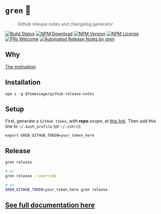 # `gren` 🤖
> Github release notes and changelog generator

[![Build Status](https://badgen.net/travis/FEMessage/github-release-notes/master)](https://travis-ci.com/FEMessage/github-release-notes)
[![NPM Download](https://badgen.net/npm/dm/@femessage/github-release-notes)](https://www.npmjs.com/package/@femessage/github-release-notes)
[![NPM Version](https://badge.fury.io/js/%40femessage%2Fgithub-release-notes.svg)](https://www.npmjs.com/package/@femessage/github-release-notes)
[![NPM License](https://badgen.net/npm/license/@femessage/github-release-notes)](https://github.com/FEMessage/github-release-notes/blob/master/LICENSE)
[![PRs Welcome](https://img.shields.io/badge/PRs-welcome-brightgreen.svg)](https://github.com/FEMessage/github-release-notes/pulls)
[![Automated Release Notes by gren](https://img.shields.io/badge/%F0%9F%A4%96-release%20notes-00B2EE.svg)](https://github-tools.github.io/github-release-notes/)

## Why

[The motivation](https://www.yuque.com/docs/share/1fb077da-010c-4771-a1c0-e2507e018b9e)

## Installation

```shell
npm i -g @femessage/github-release-notes
```

## Setup

First, generate a `GitHub token`, _with **repo** scope_, at [this link](https://help.github.com/articles/creating-a-personal-access-token-for-the-command-line/).
Then add this line to  `~/.bash_profile` (or `~/.zshrc`):

```shell
export GREN_GITHUB_TOKEN=your_token_here
```

## Release

```sh
gren release 

# or
gren release --override

# or
GREN_GITHUB_TOKEN=your_token_here gren release 
```

## [See full documentation here](https://github-tools.github.io/github-release-notes)
